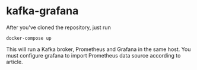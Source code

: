 # kafka-grafana
After you've cloned the repository, just run

    docker-compose up

This will run a Kafka broker, Prometheus and Grafana in the same host. You must configure grafana to import Prometheus data source according to article.
